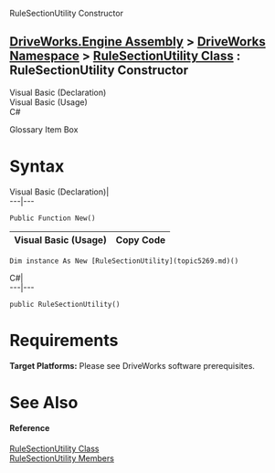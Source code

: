 RuleSectionUtility Constructor   
  
[DriveWorks.Engine Assembly](topic2156.md) > [DriveWorks Namespace](topic2159.md) > [RuleSectionUtility Class](topic5269.md) : RuleSectionUtility Constructor  
---  
  
Visual Basic (Declaration)    
Visual Basic (Usage)    
C# 

Glossary Item Box

# Syntax

Visual Basic (Declaration)|   
---|---  
      
    
    Public Function New()  
  
Visual Basic (Usage)| Copy Code  
---|---  
      
    
    Dim instance As New [RuleSectionUtility](topic5269.md)()  
  
C#|   
---|---  
      
    
    public RuleSectionUtility()  
  
# Requirements

**Target Platforms:** Please see DriveWorks software prerequisites.

# See Also

#### Reference

[RuleSectionUtility Class](topic5269.md)   
[RuleSectionUtility Members](topic5270.md)


